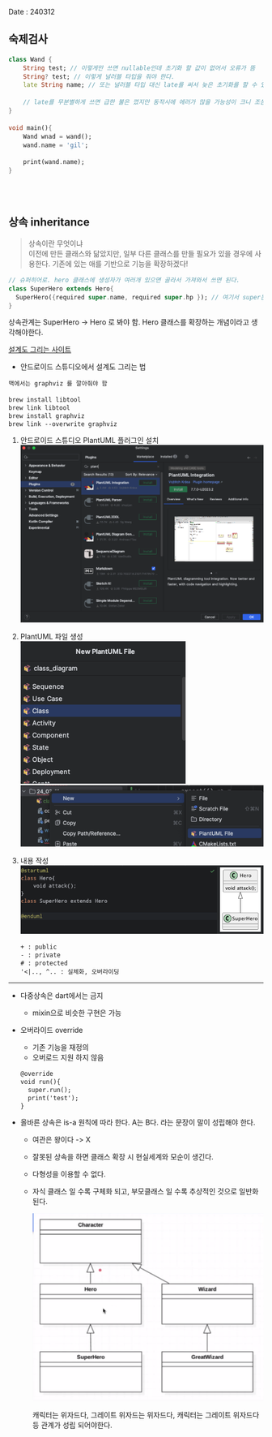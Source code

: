 
Date : 240312

## 숙제검사 
~~~dart
class Wand {
    String test; // 이렇게만 쓰면 nullable인데 초기화 할 값이 없어서 오류가 뜸
    String? test; // 이렇게 널러블 타입을 줘야 한다. 
    late String name; // 또는 널러블 타입 대신 late를 써서 늦은 초기화를 할 수 있다.
    
    // late를 무분별하게 쓰면 급한 불은 껐지만 동작시에 에러가 많을 가능성이 크니 조심할 것!
}

void main(){
    Wand wnad = wand();
    wand.name = 'gil';

    print(wand.name);
}
~~~

</br></br>

## 상속 inheritance
> 상속이란 무엇이냐   
> 이전에 만든 클래스와 닮았지만, 일부 다른 클래스를 만들 필요가 있을 경우에 사용한다.
> 기존에 있는 애를 기반으로 기능을 확장하겠다!

~~~dart
// 슈퍼히어로. hero 클래스에 생성자가 여러개 있으면 골라서 가져와서 쓰면 된다.
class SuperHero extends Hero{
  SuperHero({required super.name, required super.hp }); // 여기서 super는 Hero 클래스를 말함.
}

~~~
상속관계는 SuperHero -> Hero 로 봐야 함. Hero 클래스를 확장하는 개념이라고 생각해야한다.

[설계도 그리는 사이트](https://plantuml.com/ko/#google_vignette)

- 안드로이드 스튜디오에서 설계도 그리는 법
```
맥에서는 graphviz 를 깔아줘야 함

brew install libtool
brew link libtool
brew install graphviz
brew link --overwrite graphviz

```
1. 안드로이드 스튜디오 PlantUML 플러그인 설치  
    ![alt text](image-21.png)
2. PlantUML 파일 생성  
    ![alt text](image-22.png)
    ![alt text](image-23.png)
3. 내용 작성
    ![alt text](image-24.png)

    ~~~
    + : public
    - : private
    # : protected
    '<|.., ^.. : 실체화, 오버라이딩
    
    ~~~

----

- 다중상속은 dart에서는 금지
  - mixin으로 비슷한 구현은 가능
  
- 오버라이드 override
  - 기존 기능을 재정의
  - 오버로드 지원 하지 않음
  ~~~
  @override
  void run(){
    super.run();
    print('test');
  }
  ~~~
- 올바른 상속은 is-a 원칙에 따라 한다. A는 B다. 라는 문장이 말이 성립해야 한다.
  - 여관은 왕이다 -> X
  - 잘못된 상속을 하면 클래스 확장 시 현실세계와 모순이 생긴다.
  - 다형성을 이용할 수 없다.
  - 자식 클래스 일 수록 구체화 되고, 부모클래스 일 수록 추상적인 것으로 일반화 된다. 
    
      ![alt text](image-25.png)
  
    캐릭터는 위자드다, 그레이트 위자드는 위자드다, 캐릭터는 그레이트 위자드다 등 관계가 성립 되어야한다.


